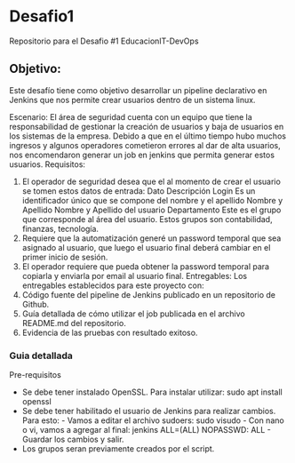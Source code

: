 # Desafio1
Repositorio para el Desafio #1 EducacionIT-DevOps

## Objetivo:
Este desafío tiene como objetivo desarrollar un pipeline declarativo en Jenkins que nos permite
crear usuarios dentro de un sistema linux.

Escenario:
El área de seguridad cuenta con un equipo que tiene la responsabilidad de gestionar la
creación de usuarios y baja de usuarios en los sistemas de la empresa.
Debido a que en el último tiempo hubo muchos ingresos y algunos operadores cometieron
errores al dar de alta usuarios, nos encomendaron generar un job en jenkins que permita
generar estos usuarios.
Requisitos:
1. El operador de seguridad desea que el al momento de crear el usuario se tomen estos
datos de entrada:
Dato Descripción
Login Es un identificador único que se
compone del nombre y el
apellido
Nombre y Apellido Nombre y Apellido del usuario
Departamento Este es el grupo que
corresponde al área del usuario.
Estos grupos son contabilidad,
finanzas, tecnología.
2. Requiere que la automatización generé un password temporal que sea asignado al
usuario, que luego el usuario final deberá cambiar en el primer inicio de sesión.
3. El operador requiere que pueda obtener la password temporal para copiarla y enviarla
por email al usuario final.
Entregables:
Los entregables establecidos para este proyecto con:
1. Código fuente del pipeline de Jenkins publicado en un repositorio de Github.
2. Guía detallada de cómo utilizar el job publicada en el archivo README.md del
repositorio.
3. Evidencia de las pruebas con resultado exitoso.

### Guia detallada

Pre-requisitos
- Se debe tener instalado OpenSSL. Para instalar utilizar: sudo apt install openssl
- Se debe tener habilitado el usuario de Jenkins para realizar cambios. Para esto:
        - Vamos a editar el archivo sudoers: sudo visudo
        - Con nano o vi, vamos a agregar al final: jenkins ALL=(ALL) NOPASSWD: ALL
        - Guardar los cambios y salir.
- Los grupos seran previamente creados por el script.     
